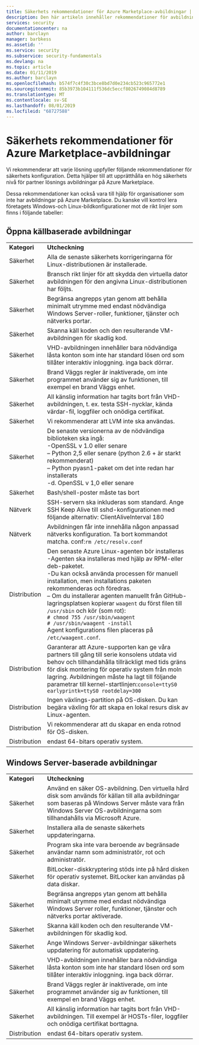 ```yaml
---
title: Säkerhets rekommendationer för Azure Marketplace-avbildningar | Microsoft Docs
description: Den här artikeln innehåller rekommendationer för avbildningar som ingår på marknads platsen
services: security
documentationcenter: na
author: barclayn
manager: barbkess
ms.assetid: ''
ms.service: security
ms.subservice: security-fundamentals
ms.devlang: na
ms.topic: article
ms.date: 01/11/2019
ms.author: barclayn
ms.openlocfilehash: b574f7c4f30c3bce8bd7d0e234cb523c965772e1
ms.sourcegitcommit: 85b3973b104111f536dc5eccf8026749084d8789
ms.translationtype: MT
ms.contentlocale: sv-SE
ms.lasthandoff: 08/01/2019
ms.locfileid: "68727588"
---
```

# <a name="security-recommendations-for-azure-marketplace-images"></a>Säkerhets rekommendationer för Azure Marketplace-avbildningar

Vi rekommenderar att varje lösning uppfyller följande rekommendationer för säkerhets konfiguration. Detta hjälper till att upprätthålla en hög säkerhets nivå för partner lösnings avbildningar på Azure Marketplace.

Dessa rekommendationer kan också vara till hjälp för organisationer som inte har avbildningar på Azure Marketplace. Du kanske vill kontrol lera företagets Windows-och Linux-bildkonfigurationer mot de rikt linjer som finns i följande tabeller:

## <a name="open-source-based-images"></a>Öppna källbaserade avbildningar

|||
|--------------------------------------------------------------|----------------------------------------------------------------------------------------------------------------------------------------------------------------------------------------------------------------------------------------------------------------------------------------|
| **Kategori**                                                 | **Utcheckning**                                                                                                                                                                                                                                                                              |
| Säkerhet                                                     | Alla de senaste säkerhets korrigeringarna för Linux-distributionen är installerade.                                                                                                                                                                                                              |
| Säkerhet                                                     | Bransch rikt linjer för att skydda den virtuella dator avbildningen för den angivna Linux-distributionen har följts.                                                                                                                                                                                     |
| Säkerhet                                                     | Begränsa angrepps ytan genom att behålla minimalt utrymme med endast nödvändiga Windows Server-roller, funktioner, tjänster och nätverks portar.                                                                                                                                               |
| Säkerhet                                                     | Skanna käll koden och den resulterande VM-avbildningen för skadlig kod.                                                                                                                                                                                                                                   |
| Säkerhet                                                     | VHD-avbildningen innehåller bara nödvändiga låsta konton som inte har standard lösen ord som tillåter interaktiv inloggning. inga back dörrar.                                                                                                                                           |
| Säkerhet                                                     | Brand Väggs regler är inaktiverade, om inte programmet använder sig av funktionen, till exempel en brand Väggs enhet.                                                                                                                                                                             |
| Säkerhet                                                     | All känslig information har tagits bort från VHD-avbildningen, t. ex. testa SSH-nycklar, kända värdar-fil, loggfiler och onödiga certifikat.                                                                                                                                       |
| Säkerhet                                                     | Vi rekommenderar att LVM inte ska användas.                                                                                                                                                                                                                                            |
| Säkerhet                                                     | De senaste versionerna av de nödvändiga biblioteken ska ingå: </br> -OpenSSL v 1.0 eller senare </br> – Python 2,5 eller senare (python 2.6 + är starkt rekommenderat) </br> – Python pyasn1-paket om det inte redan har installerats </br> -d. OpenSSL v 1,0 eller senare                                                                |
| Säkerhet                                                     | Bash/shell-poster måste tas bort                                                                                                                                                                                                                                             |
| Nätverk                                                   | SSH-servern ska inkluderas som standard. Ange SSH Keep Alive till sshd-konfigurationen med följande alternativ: ClientAliveInterval 180                                                                                                                                                        |
| Nätverk                                                   | Avbildningen får inte innehålla någon anpassad nätverks konfiguration. Ta bort kommandot matcha. conf:`rm /etc/resolv.conf`                                                                                                                                                                                |
| Distribution                                                   | Den senaste Azure Linux-agenten bör installeras </br> -Agenten ska installeras med hjälp av RPM-eller deb-paketet.  </br> -Du kan också använda processen för manuell installation, men installations paketen rekommenderas och föredras. </br> – Om du installerar agenten manuellt från GitHub-lagringsplatsen kopierar `waagent` du först filen till `/usr/sbin` och kör (som rot): </br>`# chmod 755 /usr/sbin/waagent` </br>`# /usr/sbin/waagent -install` </br>Agent konfigurations filen placeras på `/etc/waagent.conf`.    |
| Distribution                                                   | Garanterar att Azure-supporten kan ge våra partners till gång till serie konsolens utdata vid behov och tillhandahålla tillräckligt med tids gräns för disk montering för operativ system från moln lagring. Avbildningen måste ha lagt till följande parametrar till kernel-startlinjen:`console=ttyS0 earlyprintk=ttyS0 rootdelay=300` |
| Distribution                                                   | Ingen växlings-partition på OS-disken. Du kan begära växling för att skapa en lokal resurs disk av Linux-agenten.         |
| Distribution                                                   | Vi rekommenderar att du skapar en enda rotnod för OS-disken.      |
| Distribution                                                   | endast 64-bitars operativ system.                                                                                                                                                                                                                                                          |

## <a name="windows-server-based-images"></a>Windows Server-baserade avbildningar

|||
|-------------| -------------------------|
| **Kategori**                                                     | **Utcheckning**                                                                                                                                                                |
| Säkerhet                                                         | Använd en säker OS-avbildning. Den virtuella hård disk som används för källan till alla avbildningar som baseras på Windows Server måste vara från Windows Server OS-avbildningarna som tillhandahålls via Microsoft Azure. |
| Säkerhet                                                         | Installera alla de senaste säkerhets uppdateringarna.                                                                                                                                     |
| Säkerhet                                                         | Program ska inte vara beroende av begränsade användar namn som administratör, rot och administratör.                                                                |
| Säkerhet                                                         | BitLocker-diskkryptering stöds inte på hård disken för operativ systemet. BitLocker kan användas på data diskar.                                                            |
| Säkerhet                                                         | Begränsa angrepps ytan genom att behålla minimalt utrymme med endast nödvändiga Windows Server roller, funktioner, tjänster och nätverks portar aktiverade.                         |
| Säkerhet                                                         | Skanna käll koden och den resulterande VM-avbildningen för skadlig kod.                                                                                                                     |
| Säkerhet                                                         | Ange Windows Server-avbildningar säkerhets uppdatering för automatisk uppdatering.                                                                                                                |
| Säkerhet                                                         | VHD-avbildningen innehåller bara nödvändiga låsta konton som inte har standard lösen ord som tillåter interaktiv inloggning. inga back dörrar.                             |
| Säkerhet                                                         | Brand Väggs regler är inaktiverade, om inte programmet använder sig av funktionen, till exempel en brand Väggs enhet.                                                               |
| Säkerhet                                                         | All känslig information har tagits bort från VHD-avbildningen. Till exempel är HOSTs-filer, loggfiler och onödiga certifikat borttagna.                                              |
| Distribution                                                       | endast 64-bitars operativ system.                            |
